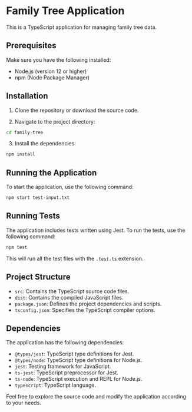 # Family Tree Application

This is a TypeScript application for managing family tree data.

## Prerequisites

Make sure you have the following installed:

- Node.js (version 12 or higher)
- npm (Node Package Manager)

## Installation

1. Clone the repository or download the source code.

2. Navigate to the project directory:

```bash
cd family-tree
```

3. Install the dependencies:

```bash
npm install
```

## Running the Application

To start the application, use the following command:

```bash
npm start test-input.txt
```

## Running Tests

The application includes tests written using Jest. To run the tests, use the following command:

```bash
npm test
```

This will run all the test files with the `.test.ts` extension.

## Project Structure

- `src`: Contains the TypeScript source code files.
- `dist`: Contains the compiled JavaScript files.
- `package.json`: Defines the project dependencies and scripts.
- `tsconfig.json`: Specifies the TypeScript compiler options.

## Dependencies

The application has the following dependencies:

- `@types/jest`: TypeScript type definitions for Jest.
- `@types/node`: TypeScript type definitions for Node.js.
- `jest`: Testing framework for JavaScript.
- `ts-jest`: TypeScript preprocessor for Jest.
- `ts-node`: TypeScript execution and REPL for Node.js.
- `typescript`: TypeScript language.

Feel free to explore the source code and modify the application according to your needs.
